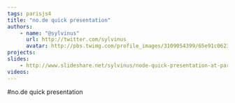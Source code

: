 ```yaml
---
tags: parisjs4
title: "no.de quick presentation"
authors:
    - name: "@sylvinus"
      url: http://twitter.com/sylvinus
      avatar: http://pbs.twimg.com/profile_images/3109054399/65e91c0623ae740b3d8f91d4b86cc070_bigger.jpeg
projects:
slides:
    - http://www.slideshare.net/sylvinus/node-quick-presentation-at-parisjs-4
videos:
---
```

#no.de quick presentation

